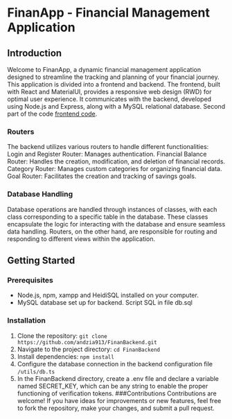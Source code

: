 # FinanApp - Financial Management Application

## Introduction

Welcome to FinanApp, a dynamic financial management application designed to streamline the tracking and planning of your financial journey. This application is divided into a frontend and backend. The frontend, built with React and MaterialUI, provides a responsive web design (RWD) for optimal user experience. It communicates with the backend, developed using Node.js and Express, along with a MySQL relational database.
Second part of the code [frontend code](https://github.com/andzia913/finan-frontend). 

### Routers

The backend utilizes various routers to handle different functionalities:
Login and Register Router: Manages authentication.
Financial Balance Router: Handles the creation, modification, and deletion of financial records.
Category Router: Manages custom categories for organizing financial data.
Goal Router: Facilitates the creation and tracking of savings goals.


### Database Handling

Database operations are handled through instances of classes, with each class corresponding to a specific table in the database. These classes encapsulate the logic for interacting with the database and ensure seamless data handling. Routers, on the other hand, are responsible for routing and responding to different views within the application.

## Getting Started

### Prerequisites

- Node.js, npm, xampp and HeidiSQL installed on your computer.
- MySQL database set up for backend. Script SQL in file db.sql

### Installation

1. Clone the repository: `git clone https://github.com/andzia913/FinanBackend.git`
2. Navigate to the project directory: `cd FinanBackend`
3. Install dependencies: `npm install`
4. Configure the database connection in the backend configuration file `/utils/db.ts`
5. In the FinanBackend directory, create a .env file and declare a variable named SECRET_KEY, which can be any string to enable the proper functioning of verification tokens.
###Contributions
Contributions are welcome! If you have ideas for improvements or new features, feel free to fork the repository, make your changes, and submit a pull request.
